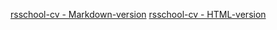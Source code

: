 [rsschool-cv - Markdown-version](https://a-sovetkin.github.io/rsschool-cv/cv)
[rsschool-cv - HTML-version](https://a-sovetkin.github.io/rsschool-cv/)
